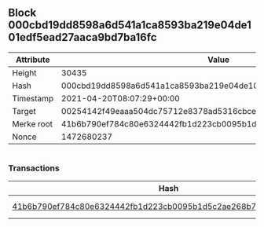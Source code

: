 ## Block 000cbd19dd8598a6d541a1ca8593ba219e04de101edf5ead27aaca9bd7ba16fc

Attribute | Value
--- | ---
Height | 30435
Hash | 000cbd19dd8598a6d541a1ca8593ba219e04de101edf5ead27aaca9bd7ba16fc
Timestamp | 2021-04-20T08:07:29+00:00
Target | 00254142f49eaaa504dc75712e8378ad5316cbcead634704b3734b6271167cc4
Merke root | 41b6b790ef784c80e6324442fb1d223cb0095b1d5c2ae268b773a81432e80adb
Nonce | 1472680237

```

```

### Transactions

Hash | Amount
--- | ---
[41b6b790ef784c80e6324442fb1d223cb0095b1d5c2ae268b773a81432e80adb](41b6b790ef784c80e6324442fb1d223cb0095b1d5c2ae268b773a81432e80adb.md) | 10.00000000 SKEPTI 
